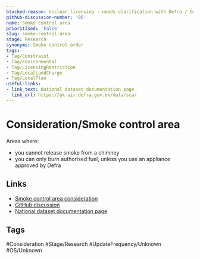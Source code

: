 ```yaml
---
blocked-reason: Unclear licensing - needs clarification with Defra / Ordnance Survey
github-discussion-number: '86'
name: Smoke control area
prioritised: 'False'
slug: smoke-control-area
stage: Research
synonyms: Smoke control order
tags:
- Tag/Constraint
- Tag/Environmental
- Tag/LicensingRestriction
- Tag/LocalLandCharge
- Tag/LocalPlan
useful-links:
- link_text: National dataset documentation page
  link_url: https://uk-air.defra.gov.uk/data/sca/
---
```


# Consideration/Smoke control area

Areas where:
- you cannot release smoke from a chimney
- you can only burn authorised fuel, unless you use an appliance approved by Defra

## Links

* [Smoke control area consideration](https://design.planning.data.gov.uk/planning-consideration/smoke-control-area)
* [GitHub discussion](https://github.com/digital-land/data-standards-backlog/discussions/86)
* [National dataset documentation page](https://uk-air.defra.gov.uk/data/sca/)

## Tags

#Consideration #Stage/Research #UpdateFrequency/Unknown #OS/Unknown